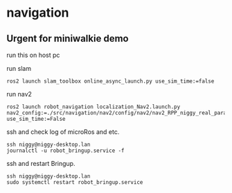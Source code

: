 # navigation

## Urgent for miniwalkie demo

run this on host pc

run slam
```
ros2 launch slam_toolbox online_async_launch.py use_sim_time:=false
```

run nav2
```
ros2 launch robot_navigation localization_Nav2.launch.py nav2_config:=./src/navigation/nav2/config/nav2/nav2_RPP_niggy_real_params.yaml use_sim_time:=False

```

ssh and check log of microRos and etc.
```
ssh niggy@niggy-desktop.lan
journalctl -u robot_bringup.service -f
```


ssh and restart Bringup.
```
ssh niggy@niggy-desktop.lan
sudo systemctl restart robot_bringup.service
```
